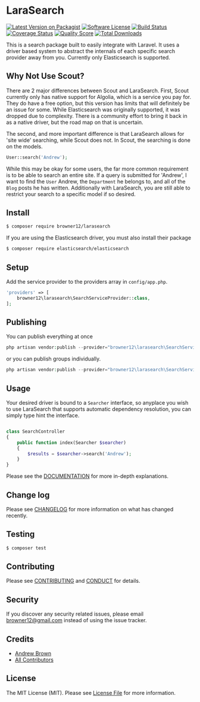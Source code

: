 # LaraSearch

[![Latest Version on Packagist][ico-version]][link-packagist]
[![Software License][ico-license]](LICENSE.md)
[![Build Status][ico-travis]][link-travis]
[![Coverage Status][ico-scrutinizer]][link-scrutinizer]
[![Quality Score][ico-code-quality]][link-code-quality]
[![Total Downloads][ico-downloads]][link-downloads]

This is a search package built to easily integrate with Laravel. It uses a driver based system to abstract the internals of each specific search provider away from you. Currently only Elasticsearch is supported.

## Why Not Use Scout?

There are 2 major differences between Scout and LaraSearch. First, Scout currently only has native support for Algolia, which is a service you pay for. They do have a free option, but this version has limits that will definitely be an issue for some. While Elasticsearch was originally supported, it was dropped due to complexity. There is a community effort to bring it back in as a native driver, but the road map on that is uncertain. 

The second, and more important difference is that LaraSearch allows for 'site wide' searching, while Scout does not. In Scout, the searching is done on the models.

```php
User::search('Andrew');
```

While this may be okay for some users, the far more common requirement is to be able to search an entire site. If a query is submitted for 'Andrew', I want to find the `User` Andrew, the `Department` he belongs to, and all of the `Blog` posts he has written. Additionally with LaraSearch, you are still able to restrict your search to a specific model if so desired.

## Install

``` bash
$ composer require browner12/larasearch
```

If you are using the Elasticsearch driver, you must also install their package

``` bash
$ composer require elasticsearch/elasticsearch
```

## Setup

Add the service provider to the providers array in  `config/app.php`.

``` php
'providers' => [
    browner12\larasearch\SearchServiceProvider::class,
];
```

## Publishing

You can publish everything at once

``` php
php artisan vendor:publish --provider="browner12\larasearch\SearchServiceProvider"
```

or you can publish groups individually.

``` php
php artisan vendor:publish --provider="browner12\larasearch\SearchServiceProvider" --tag="config"
```

## Usage

Your desired driver is bound to a `Searcher` interface, so anyplace you wish to use LaraSearch that supports automatic dependency resolution, you can simply type hint the interface.

``` php

class SearchController
{
    public function index(Searcher $searcher)
    {
        $results = $searcher->search('Andrew');
    }
}
```

Please see the [DOCUMENTATION](docs/) for more in-depth explanations.

## Change log

Please see [CHANGELOG](CHANGELOG.md) for more information on what has changed recently.

## Testing

``` bash
$ composer test
```

## Contributing

Please see [CONTRIBUTING](CONTRIBUTING.md) and [CONDUCT](CONDUCT.md) for details.

## Security

If you discover any security related issues, please email browner12@gmail.com instead of using the issue tracker.

## Credits

- [Andrew Brown][link-author]
- [All Contributors][link-contributors]

## License

The MIT License (MIT). Please see [License File](LICENSE.md) for more information.

[ico-version]: https://img.shields.io/packagist/v/browner12/larasearch.svg?style=flat-square
[ico-license]: https://img.shields.io/badge/license-MIT-brightgreen.svg?style=flat-square
[ico-travis]: https://img.shields.io/travis/browner12/larasearch/master.svg?style=flat-square
[ico-scrutinizer]: https://img.shields.io/scrutinizer/coverage/g/browner12/larasearch.svg?style=flat-square
[ico-code-quality]: https://img.shields.io/scrutinizer/g/browner12/larasearch.svg?style=flat-square
[ico-downloads]: https://img.shields.io/packagist/dt/browner12/larasearch.svg?style=flat-square

[link-packagist]: https://packagist.org/packages/browner12/larasearch
[link-travis]: https://travis-ci.org/browner12/larasearch
[link-scrutinizer]: https://scrutinizer-ci.com/g/browner12/larasearch/code-structure
[link-code-quality]: https://scrutinizer-ci.com/g/browner12/larasearch
[link-downloads]: https://packagist.org/packages/browner12/larasearch
[link-author]: https://github.com/browner12
[link-contributors]: ../../contributors
